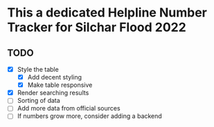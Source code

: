 # This a dedicated Helpline Number Tracker for Silchar Flood 2022

## TODO
- [x] Style the table
  - [x] Add decent styling
  - [x] Make table responsive
- [x] Render searching results
- [ ] Sorting of data
- [ ] Add more data from official sources
- [ ] If numbers grow more, consider adding a backend
